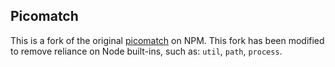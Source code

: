 ## Picomatch

This is a fork of the original [picomatch](https://www.npmjs.com/package/picomatch) on NPM. This fork has been modified to remove reliance on Node built-ins, such as: `util`, `path`, `process`.
